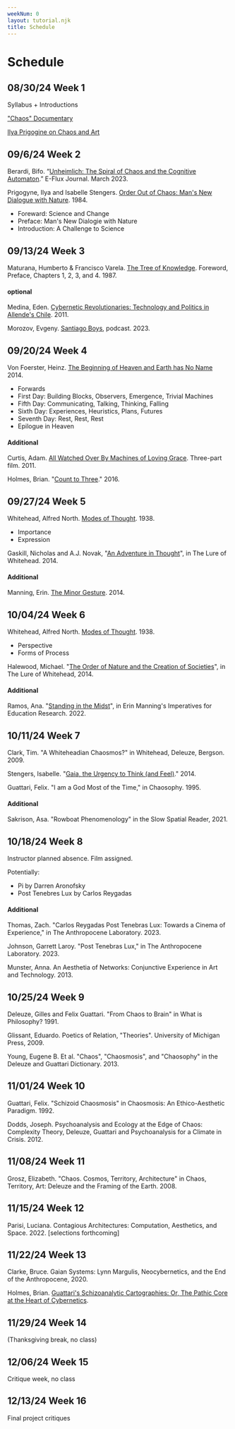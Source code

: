 ```yaml
---
weekNum: 0
layout: tutorial.njk
title: Schedule
---
```


<!-- example of linking to hosted PDF:
Maturana, Humberto & Francisco Varela. [The Tree of Knowledge](/assets/pdf/tree-of-knowledge.pdf). Foreword, Preface, Chapters 1, 2, 3, and 4. 1987. -->

# Schedule

## 08/30/24 Week 1

Syllabus + Introductions

["Chaos" Documentary](https://youtu.be/6BvTKBYBMFY?si=I5DSj_whLaGG-6_a)

[Ilya Prigogine on Chaos and Art](https://youtu.be/v_7bbpvRp6I?si=xqtO-xN_2u_1fFcM)

## 09/6/24 Week 2

Berardi, Bifo. “[Unheimlich: The Spiral of Chaos and the Cognitive Automaton](https://www.e-flux.com/notes/526496/unheimlich-the-spiral-of-chaos-and-the-cognitive-automaton).” E-Flux Journal. March 2023.

Prigogyne, Ilya and Isabelle Stengers. [Order Out of Chaos: Man's New Dialogue with Nature](https://deterritorialinvestigations.wordpress.com/wp-content/uploads/2015/03/ilya_prigogine_isabelle_stengers_alvin_tofflerbookfi-org.pdf). 1984.

- Foreward: Science and Change
- Preface: Man's New Dialogie with Nature
- Introduction: A Challenge to Science

## 09/13/24 Week 3

Maturana, Humberto & Francisco Varela. [The Tree of Knowledge](/assets/pdf/tree-of-knowledge.pdf). Foreword, Preface, Chapters 1, 2, 3, and 4. 1987.

#### optional

Medina, Eden. [Cybernetic Revolutionaries: Technology and Politics in Allende's Chile](https://uberty.org/wp-content/uploads/2015/10/Eden_Medina_Cybernetic_Revolutionaries.pdf). 2011.

Morozov, Evgeny. [Santiago Boys](https://the-santiago-boys.com/), podcast. 2023.

## 09/20/24 Week 4

Von Foerster, Heinz. [The Beginning of Heaven and Earth has No Name](/assets/pdf/The_Beginning_of_Heaven.pdf) 2014.

- Forwards
- First Day: Building Blocks, Observers, Emergence, Trivial Machines
- Fifth Day: Communicating, Talking, Thinking, Falling
- Sixth Day: Experiences, Heuristics, Plans, Futures
- Seventh Day: Rest, Rest, Rest
- Epilogue in Heaven

#### Additional

Curtis, Adam. [All Watched Over By Machines of Loving Grace](https://vimeo.com/515004292). Three-part film. 2011.

Holmes, Brian. "[Count to Three](/assets/pdf/Count-to-three.pdf)." 2016.

## 09/27/24 Week 5

Whitehead, Alfred North. [Modes of Thought](/assets/pdf/Modes-of-Thought-Whitehead.pdf). 1938.

- Importance
- Expression

Gaskill, Nicholas and A.J. Novak, "[An Adventure in Thought](/assets/pdf/TheLureofWhithead.pdf)", in The Lure of Whitehead. 2014.

#### Additional

Manning, Erin. [The Minor Gesture](/assets/pdf/The-Minor-Gesture.pdf). 2014.

## 10/04/24 Week 6

Whitehead, Alfred North.  [Modes of Thought](/assets/pdf/Modes-of-Thought-Whitehead.pdf). 1938.

- Perspective
- Forms of Process

Halewood, Michael. "[The Order of Nature and the Creation of Societies](/assets/pdf/TheLureofWhithead.pdf)", in The Lure of Whitehead, 2014.

#### Additional

Ramos, Ana. "[Standing in the Midst](https://journals.oslomet.no/index.php/rerm/article/view/5145/4497)", in Erin Manning's Imperatives for Education Research. 2022.

## 10/11/24 Week 7

Clark, Tim. "A Whiteheadian Chaosmos?" in Whitehead, Deleuze, Bergson. 2009.

Stengers, Isabelle. "[Gaia, the Urgency to Think (and Feel)](https://osmilnomesdegaia.eco.br/wp-content/uploads/2014/11/isabelle-stengers.pdf)." 2014.

Guattari, Felix. "I am a God Most of the Time," in Chaosophy. 1995.

#### Additional

Sakrison, Asa. "Rowboat Phenomenology" in the Slow Spatial Reader, 2021.

## 10/18/24 Week 8

Instructor planned absence. Film assigned.

Potentially:

- Pi by Darren Aronofsky
- Post Tenebres Lux by Carlos Reygadas

#### Additional

Thomas, Zach. "Carlos Reygadas Post Tenebras Lux: Towards a Cinema of Experience," in The Anthropocene Laboratory. 2023.

Johnson, Garrett Laroy. "Post Tenebras Lux," in The Anthropocene Laboratory. 2023.

Munster, Anna. An Aesthetia of Networks: Conjunctive Experience in Art and Technology. 2013.

## 10/25/24 Week 9

Deleuze, Gilles and Felix Guattari. "From Chaos to Brain" in What is Philosophy? 1991.

Glissant, Eduardo. Poetics of Relation, "Theories". University of Michigan Press, 2009.

Young, Eugene B. Et al. "Chaos", "Chaosmosis", and "Chaosophy" in the Deleuze and Guattari Dictionary. 2013.

## 11/01/24 Week 10

Guattari, Felix. "Schizoid Chaosmosis" in Chaosmosis: An Ethico-Aesthetic Paradigm. 1992.

Dodds, Joseph. Psychoanalysis and Ecology at the Edge of Chaos: Complexity Theory, Deleuze, Guattari and Psychoanalysis for a Climate in Crisis. 2012.

## 11/08/24 Week 11

Grosz, Elizabeth. "Chaos. Cosmos, Territory, Architecture" in Chaos, Territory, Art: Deleuze and the Framing of the Earth. 2008.

## 11/15/24 Week 12

Parisi, Luciana. Contagious Architectures: Computation, Aesthetics, and Space. 2022. [selections forthcoming]

## 11/22/24 Week 13

Clarke, Bruce. Gaian Systems: Lynn Margulis, Neocybernetics, and the End of the Anthropocene, 2020.

Holmes, Brian. [Guattari's Schizoanalytic Cartographies: Or, The Pathic Core at the Heart of Cybernetics](https://miriamgrossi.paginas.ufsc.br/files/2013/02/25090965-Guattari%E2%80%99s-Schizoanalytic-Cartographies.pdf).

## 11/29/24 Week 14

(Thanksgiving break, no class)

## 12/06/24 Week 15

Critique week, no class

## 12/13/24 Week 16

Final project critiques

<!-- Bergson, Henri. Creative Evolution. 1908. [selections]

Curtis, Adam. “The Use and Abuse of Vegetal Concepts” from All Watched Over From Machines of Loving Grace. 2011. BBC.

Deleuze, Gilles and Felix Guattari. “On the Refrain”. A Thousand Plateaus, trans. Brian Massumi. University of Minnesota Press. 2022.

Dhaliwal, Ranjodh. “Addressability: or What is Computation Even?” Critical Inquiry. 2022.

Galloway, Alexander. Uncomputable: Play and Politics in the Long Digital Age. Verso, 2022. [selections]

Grosz, Elizabeth. Chaos, Territory, Art: Deleuze and the Framing of the Earth. Duke University Press. 2008.

[Holmes, Brian. Guattari's Schizoanalytic Cartographies: Or, the Pathic Core at the Heart of Cybernetics](https://miriamgrossi.paginas.ufsc.br/files/2013/02/25090965-Guattari%E2%80%99s-Schizoanalytic-Cartographies.pdf).

Hui, Yuk. On the Existence of Digital Objects. University of Minnesota Press. 2009.

Liu, Cixin. The Three Body Problem. 2008.

Parisi, Luciana. Contagious Architecture: Computation, Aesthetics and Space. MIT Press. 2022.

Prigogine, Ilya and Isabelle Stengers. Order Out of Chaos: Man’s New Dialogue with Nature. Verso.2019.

Stengers, Isabelle. Cosmopolitics. Selections.

Turner, Fred. From Counterculture to Cyberculture. University of Stanford Press. 2009.

von Uexkull, Jakob. A Foray into the World of Animals and Humans, trans. Joseph D. O’Neil. University of Minnesota Press. 2010.

von Foerster, Heinz. The Beginning of Heaven and Earth has no Name: Seven Days with Second-Order Cybernetics. 2014. -->

[def]: /assets/pdf/Count-to-three.pdf
